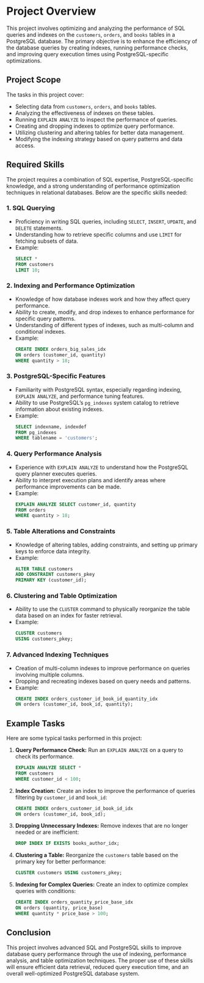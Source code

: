 # Project Overview

This project involves optimizing and analyzing the performance of SQL queries and indexes on the `customers`, `orders`, and `books` tables in a PostgreSQL database. The primary objective is to enhance the efficiency of the database queries by creating indexes, running performance checks, and improving query execution times using PostgreSQL-specific optimizations.

## Project Scope
The tasks in this project cover:
- Selecting data from `customers`, `orders`, and `books` tables.
- Analyzing the effectiveness of indexes on these tables.
- Running `EXPLAIN ANALYZE` to inspect the performance of queries.
- Creating and dropping indexes to optimize query performance.
- Utilizing clustering and altering tables for better data management.
- Modifying the indexing strategy based on query patterns and data access.

## Required Skills

The project requires a combination of SQL expertise, PostgreSQL-specific knowledge, and a strong understanding of performance optimization techniques in relational databases. Below are the specific skills needed:

### 1. **SQL Querying**
   - Proficiency in writing SQL queries, including `SELECT`, `INSERT`, `UPDATE`, and `DELETE` statements.
   - Understanding how to retrieve specific columns and use `LIMIT` for fetching subsets of data.
   - Example:
     ```sql
     SELECT * 
     FROM customers 
     LIMIT 10;
     ```

### 2. **Indexing and Performance Optimization**
   - Knowledge of how database indexes work and how they affect query performance.
   - Ability to create, modify, and drop indexes to enhance performance for specific query patterns.
   - Understanding of different types of indexes, such as multi-column and conditional indexes.
   - Example:
     ```sql
     CREATE INDEX orders_big_sales_idx 
     ON orders (customer_id, quantity)
     WHERE quantity > 18;
     ```

### 3. **PostgreSQL-Specific Features**
   - Familiarity with PostgreSQL syntax, especially regarding indexing, `EXPLAIN ANALYZE`, and performance tuning features.
   - Ability to use PostgreSQL’s `pg_indexes` system catalog to retrieve information about existing indexes.
   - Example:
     ```sql
     SELECT indexname, indexdef 
     FROM pg_indexes 
     WHERE tablename = 'customers';
     ```

### 4. **Query Performance Analysis**
   - Experience with `EXPLAIN ANALYZE` to understand how the PostgreSQL query planner executes queries.
   - Ability to interpret execution plans and identify areas where performance improvements can be made.
   - Example:
     ```sql
     EXPLAIN ANALYZE SELECT customer_id, quantity
     FROM orders
     WHERE quantity > 18;
     ```

### 5. **Table Alterations and Constraints**
   - Knowledge of altering tables, adding constraints, and setting up primary keys to enforce data integrity.
   - Example:
     ```sql
     ALTER TABLE customers
     ADD CONSTRAINT customers_pkey
     PRIMARY KEY (customer_id);
     ```

### 6. **Clustering and Table Optimization**
   - Ability to use the `CLUSTER` command to physically reorganize the table data based on an index for faster retrieval.
   - Example:
     ```sql
     CLUSTER customers
     USING customers_pkey;
     ```

### 7. **Advanced Indexing Techniques**
   - Creation of multi-column indexes to improve performance on queries involving multiple columns.
   - Dropping and recreating indexes based on query needs and patterns.
   - Example:
     ```sql
     CREATE INDEX orders_customer_id_book_id_quantity_idx 
     ON orders (customer_id, book_id, quantity);
     ```

## Example Tasks

Here are some typical tasks performed in this project:

1. **Query Performance Check:**
   Run an `EXPLAIN ANALYZE` on a query to check its performance.
   ```sql
   EXPLAIN ANALYZE SELECT *
   FROM customers
   WHERE customer_id < 100;
   ```

2. **Index Creation:**
   Create an index to improve the performance of queries filtering by `customer_id` and `book_id`:
   ```sql
   CREATE INDEX orders_customer_id_book_id_idx
   ON orders (customer_id, book_id);
   ```

3. **Dropping Unnecessary Indexes:**
   Remove indexes that are no longer needed or are inefficient:
   ```sql
   DROP INDEX IF EXISTS books_author_idx;
   ```

4. **Clustering a Table:**
   Reorganize the `customers` table based on the primary key for better performance:
   ```sql
   CLUSTER customers USING customers_pkey;
   ```

5. **Indexing for Complex Queries:**
   Create an index to optimize complex queries with conditions:
   ```sql
   CREATE INDEX orders_quantity_price_base_idx
   ON orders (quantity, price_base)
   WHERE quantity * price_base > 100;
   ```

## Conclusion

This project involves advanced SQL and PostgreSQL skills to improve database query performance through the use of indexing, performance analysis, and table optimization techniques. The proper use of these skills will ensure efficient data retrieval, reduced query execution time, and an overall well-optimized PostgreSQL database system.
